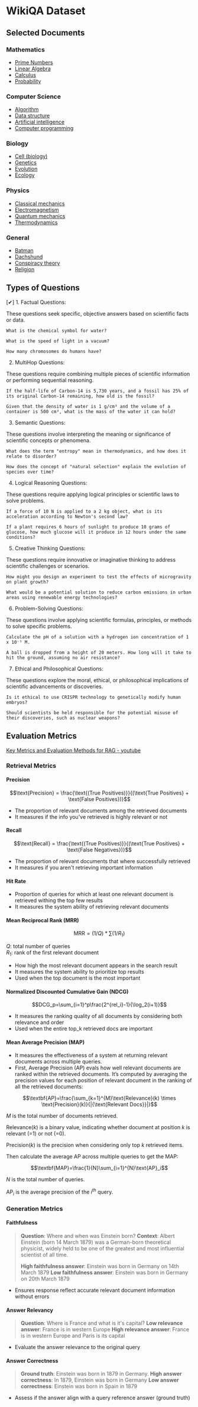# WikiQA Dataset

## Selected Documents

### Mathematics  
*   [Prime Numbers](https://en.wikipedia.org/wiki/Prime_number)
*   [Linear Algebra](https://en.wikipedia.org/wiki/Linear_algebra)
*   [Calculus](https://en.wikipedia.org/wiki/Calculus)
*   [Probability](https://en.wikipedia.org/wiki/Probability)

### Computer Science

*   [Algorithm](https://en.wikipedia.org/wiki/Algorithm)
*   [Data structure](https://en.wikipedia.org/wiki/Data_structure)
*   [Artificial intelligence](https://en.wikipedia.org/wiki/Artificial_intelligence)
*   [Computer programming](https://en.wikipedia.org/wiki/Computer_programming)

### Biology

*   [Cell (biology)](https://en.wikipedia.org/wiki/Cell_(biology))
*   [Genetics](https://en.wikipedia.org/wiki/Genetics)
*   [Evolution](https://en.wikipedia.org/wiki/Evolution)
*   [Ecology](https://en.wikipedia.org/wiki/Ecology)

### Physics

*   [Classical mechanics](https://en.wikipedia.org/wiki/Classical_mechanics)
*   [Electromagnetism](https://en.wikipedia.org/wiki/Electromagnetism)
*   [Quantum mechanics](https://en.wikipedia.org/wiki/Quantum_mechanics)
*   [Thermodynamics](https://en.wikipedia.org/wiki/Thermodynamics)

### General

*   [Batman](https://en.wikipedia.org/wiki/Batman)
*   [Dachshund](https://en.wikipedia.org/wiki/Dachshund)  
*   [Conspiracy theory](https://en.wikipedia.org/wiki/Conspiracy_theory)  
*   [Religion](https://en.wikipedia.org/wiki/Religion)  



## Types of Questions

<!-- questions that depend of prev history chat -->

[✔] 1. Factual Questions:

These questions seek specific, objective answers based on scientific facts or data.

    What is the chemical symbol for water?

    What is the speed of light in a vacuum?

    How many chromosomes do humans have?

2. MultiHop Questions:

These questions require combining multiple pieces of scientific information or performing sequential reasoning.

    If the half-life of Carbon-14 is 5,730 years, and a fossil has 25% of its original Carbon-14 remaining, how old is the fossil?

    Given that the density of water is 1 g/cm³ and the volume of a container is 500 cm³, what is the mass of the water it can hold?

3. Semantic Questions:

These questions involve interpreting the meaning or significance of scientific concepts or phenomena.

    What does the term "entropy" mean in thermodynamics, and how does it relate to disorder?

    How does the concept of "natural selection" explain the evolution of species over time?

4. Logical Reasoning Questions:

These questions require applying logical principles or scientific laws to solve problems.

    If a force of 10 N is applied to a 2 kg object, what is its acceleration according to Newton's second law?

    If a plant requires 6 hours of sunlight to produce 10 grams of glucose, how much glucose will it produce in 12 hours under the same conditions?

5. Creative Thinking Questions:

These questions require innovative or imaginative thinking to address scientific challenges or scenarios.

    How might you design an experiment to test the effects of microgravity on plant growth?

    What would be a potential solution to reduce carbon emissions in urban areas using renewable energy technologies?

6. Problem-Solving Questions:

These questions involve applying scientific formulas, principles, or methods to solve specific problems.

    Calculate the pH of a solution with a hydrogen ion concentration of 1 x 10⁻⁵ M.

    A ball is dropped from a height of 20 meters. How long will it take to hit the ground, assuming no air resistance?

7. Ethical and Philosophical Questions:

These questions explore the moral, ethical, or philosophical implications of scientific advancements or discoveries.

    Is it ethical to use CRISPR technology to genetically modify human embryos?

    Should scientists be held responsible for the potential misuse of their discoveries, such as nuclear weapons?


## Evaluation Metrics

[Key Metrics and Evaluation Methods for RAG - youtube](https://www.youtube.com/watch?v=cRz0BWkuwHg)

### Retrieval Metrics

#### Precision

$$\text{Precision} = \frac{\text{(True Positives)}}{(\text{True Positives} + \text{False Positives})}$$

- The proportion of relevant documents among the retrieved documents
- It measures if the info you've retrieved is highly relevant or not

#### Recall

$$\text{Recall} = \frac{\text{(True Positives)}}{(\text{True Positives} + \text{False Negatives})}$$

- The proportion of relevant documents that where successfully retrieved
- It measures if you aren't retrieving important information

#### Hit Rate 

- Proportion of queries for which at least one relevant document is retrieved withing the top few results
- It measures the system ability of retrieving relevant documents 

#### Mean Reciprocal Rank (MRR)

$$\text{MRR} = (1 / Q) * \sum(1 / R_1)$$

$Q$: total number of queries \
$R_1$: rank of the first relevant document

- How high the most relevant document appears in the search result
- It measures the system ability to prioritize top results
- Used when the top document is the most important

#### Normalized Discounted Cumulative Gain (NDCG)

$$DCG_p=\sum_{i=1}^p\frac{2^{rel_i}-1}{\log_2(i+1)}$$

- It measures the ranking quality of all documents by considering both relevance and order
- Used when the entire top_k retrieved docs are important

#### Mean Average Precision (MAP)

- It measures the effectiveness of a system at returning relevant documents across multiple queries.
- First, Average Precision (AP) evals how well relevant documents are ranked within the retrieved documents. It’s computed by averaging the precision values for each position of relevant document in the ranking of all the retrieved documents:

$$\textbf{AP}=\frac{\sum_{k=1}^{M}\text{Relevance}(k) \times \text{Precision}(k)}{|{\text{Relevant Docs}}|}$$

$M$ is the total number of documents retrieved.

$\text{Relevance}(k)$ is a binary value, indicating whether document at position $k$ is relevant (=1) or not (=0).

$\text{Precision}(k)$ is the precision when considering only top $k$ retrieved items.

Then calculate the average AP across multiple queries to get the MAP:

$$\textbf{MAP}=\frac{1}{N}\sum_{i=1}^{N}\text{AP}_i$$

$N$ is the total number of queries.

$\text{AP}_i$ is the average precision of the $i^{th}$ query.


### Generation Metrics 

#### Faithfulness

> **Question**: Where and when was Einstein born?
> **Context**: Albert Einstein (born 14 March 1879) was a German-born theoretical physicist, widely held to be one of the greatest and most influential scientist of all time.
>
> **High faithfulness answer**: Einstein was born in Germany on 14th March 1879
> **Low faithfulness answer**: Einstein was born in Germany on 20th March 1879

- Ensures response reflect accurate relevant document information without errors

#### Answer Relevancy

> **Question**: Where is France and what is it's capital?
> **Low relevance answer**: France is in western Europe
> **High relevance answer**: France is in western Europe and Paris is its capital 

- Evaluate the answer relevance to the original query

#### Answer Correctness

> **Ground truth**: Einstein was born in 1879 in Germany.
> **High answer correctness**: In 1879, Einstein was born in Germany
> **Low answer correctness**: Einstein was born in Spain in 1879

- Assess if the answer align with a query reference answer (ground truth)
